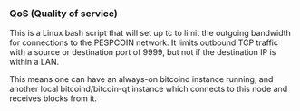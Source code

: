 ### QoS (Quality of service) ###

This is a Linux bash script that will set up tc to limit the outgoing bandwidth for connections to the PESPCOIN network. It limits outbound TCP traffic with a source or destination port of 9999, but not if the destination IP is within a LAN.

This means one can have an always-on bitcoind instance running, and another local bitcoind/bitcoin-qt instance which connects to this node and receives blocks from it.
